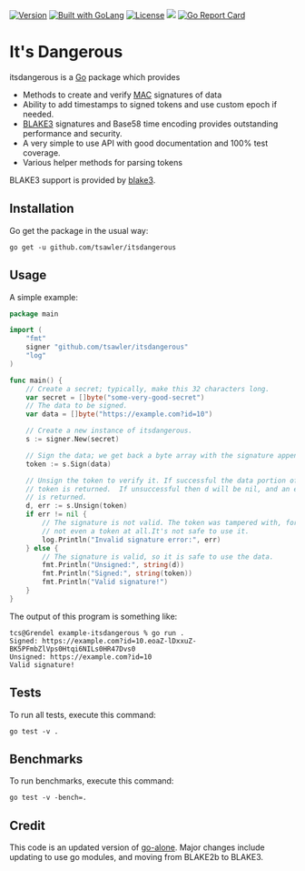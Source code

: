 [![Version](https://img.shields.io/badge/goversion-1.20.x-blue.svg)](https://go.dev)
<a href="https://go.dev"><img src="https://img.shields.io/badge/powered_by-Go-3362c2.svg?style=flat-square" alt="Built with GoLang"></a>
[![License](http://img.shields.io/badge/license-mit-blue.svg?style=flat-square)](https://raw.githubusercontent.com/tsawler/itsdangerous/master/LICENSE)
<a href="https://pkg.go.dev/github.com/tsawler/itsdangerous"><img src="https://img.shields.io/badge/godoc-reference-%23007d9c.svg"></a>
[![Go Report Card](https://goreportcard.com/badge/github.com/tsawler/itsdangerous)](https://goreportcard.com/report/github.com/tsawler/itsdangerous)


# It's Dangerous

itsdangerous is a [Go](https://golang.org/) package which provides
* Methods to create and verify [MAC](https://en.wikipedia.org/wiki/Message_authentication_code) signatures of data
* Ability to add timestamps to signed tokens and use custom epoch if needed.
* [BLAKE3](https://github.com/BLAKE3-team/BLAKE3) signatures and Base58 time encoding provides outstanding performance and security.
* A very simple to use API with good documentation and 100% test coverage.
* Various helper methods for parsing tokens

BLAKE3 support is provided by [blake3](https://github.com/lukechampine/blake3).

## Installation
Go get the package in the usual way:

~~~
go get -u github.com/tsawler/itsdangerous
~~~

## Usage
A simple example:

~~~go
package main

import (
	"fmt"
	signer "github.com/tsawler/itsdangerous"
	"log"
)

func main() {
	// Create a secret; typically, make this 32 characters long.
	var secret = []byte("some-very-good-secret")
	// The data to be signed.
	var data = []byte("https://example.com?id=10")

	// Create a new instance of itsdangerous.
	s := signer.New(secret)

	// Sign the data; we get back a byte array with the signature appended.
	token := s.Sign(data)

	// Unsign the token to verify it. If successful the data portion of the
	// token is returned.  If unsuccessful then d will be nil, and an error
	// is returned.
	d, err := s.Unsign(token)
	if err != nil {
		// The signature is not valid. The token was tampered with, forged, or maybe it's
		// not even a token at all.It's not safe to use it.
		log.Println("Invalid signature error:", err)
	} else {
		// The signature is valid, so it is safe to use the data.
		fmt.Println("Unsigned:", string(d))
		fmt.Println("Signed:", string(token))
		fmt.Println("Valid signature!")
	}
}
~~~

The output of this program is something like:

~~~
tcs@Grendel example-itsdangerous % go run .
Signed: https://example.com?id=10.eoaZ-lDxxuZ-BK5PFmbZlVps0Htqi6NILs0HR47Dvs0
Unsigned: https://example.com?id=10
Valid signature!
~~~

## Tests
To run all tests, execute this command: 

~~~
go test -v .
~~~

## Benchmarks
To run benchmarks, execute this command:

~~~
go test -v -bench=.
~~~

## Credit
This code is an updated version of [go-alone](https://github.com/bwmarrin/go-alone). Major changes include updating to use go modules, and 
moving from BLAKE2b to BLAKE3.